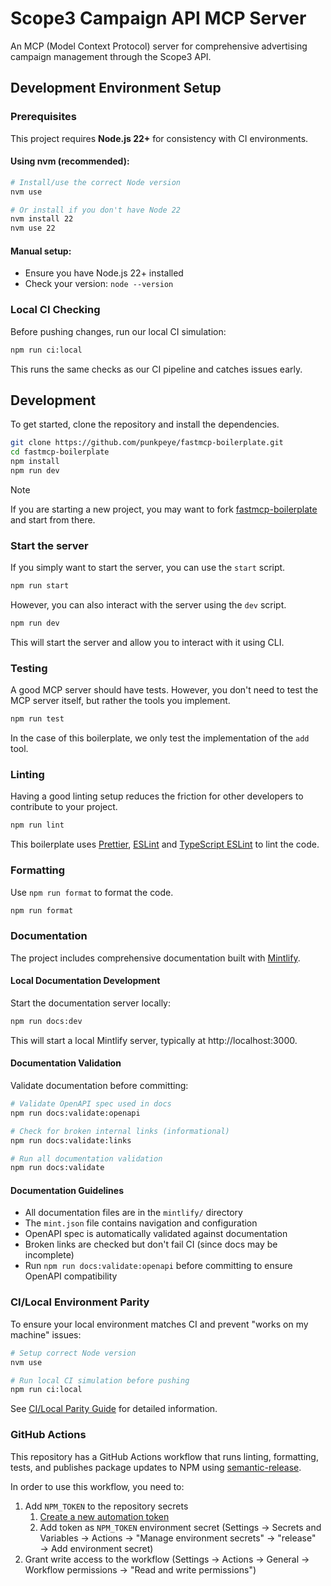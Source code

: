 # Scope3 Campaign API MCP Server

An MCP (Model Context Protocol) server for comprehensive advertising campaign management through the Scope3 API.

## Development Environment Setup

### Prerequisites

This project requires **Node.js 22+** for consistency with CI environments.

#### Using nvm (recommended):

```bash
# Install/use the correct Node version
nvm use

# Or install if you don't have Node 22
nvm install 22
nvm use 22
```

#### Manual setup:

- Ensure you have Node.js 22+ installed
- Check your version: `node --version`

### Local CI Checking

Before pushing changes, run our local CI simulation:

```bash
npm run ci:local
```

This runs the same checks as our CI pipeline and catches issues early.

## Development

To get started, clone the repository and install the dependencies.

```bash
git clone https://github.com/punkpeye/fastmcp-boilerplate.git
cd fastmcp-boilerplate
npm install
npm run dev
```

> [!NOTE]
> If you are starting a new project, you may want to fork [fastmcp-boilerplate](https://github.com/punkpeye/fastmcp-boilerplate) and start from there.

### Start the server

If you simply want to start the server, you can use the `start` script.

```bash
npm run start
```

However, you can also interact with the server using the `dev` script.

```bash
npm run dev
```

This will start the server and allow you to interact with it using CLI.

### Testing

A good MCP server should have tests. However, you don't need to test the MCP server itself, but rather the tools you implement.

```bash
npm run test
```

In the case of this boilerplate, we only test the implementation of the `add` tool.

### Linting

Having a good linting setup reduces the friction for other developers to contribute to your project.

```bash
npm run lint
```

This boilerplate uses [Prettier](https://prettier.io/), [ESLint](https://eslint.org/) and [TypeScript ESLint](https://typescript-eslint.io/) to lint the code.

### Formatting

Use `npm run format` to format the code.

```bash
npm run format
```

### Documentation

The project includes comprehensive documentation built with [Mintlify](https://mintlify.com).

#### Local Documentation Development

Start the documentation server locally:

```bash
npm run docs:dev
```

This will start a local Mintlify server, typically at http://localhost:3000.

#### Documentation Validation

Validate documentation before committing:

```bash
# Validate OpenAPI spec used in docs
npm run docs:validate:openapi

# Check for broken internal links (informational)
npm run docs:validate:links

# Run all documentation validation
npm run docs:validate
```

#### Documentation Guidelines

- All documentation files are in the `mintlify/` directory
- The `mint.json` file contains navigation and configuration
- OpenAPI spec is automatically validated against documentation
- Broken links are checked but don't fail CI (since docs may be incomplete)
- Run `npm run docs:validate:openapi` before committing to ensure OpenAPI compatibility

### CI/Local Environment Parity

To ensure your local environment matches CI and prevent "works on my machine" issues:

```bash
# Setup correct Node version
nvm use

# Run local CI simulation before pushing
npm run ci:local
```

See [CI/Local Parity Guide](docs/CI_LOCAL_PARITY.md) for detailed information.

### GitHub Actions

This repository has a GitHub Actions workflow that runs linting, formatting, tests, and publishes package updates to NPM using [semantic-release](https://semantic-release.gitbook.io/semantic-release/).

In order to use this workflow, you need to:

1. Add `NPM_TOKEN` to the repository secrets
   1. [Create a new automation token](https://www.npmjs.com/settings/punkpeye/tokens/new)
   2. Add token as `NPM_TOKEN` environment secret (Settings → Secrets and Variables → Actions → "Manage environment secrets" → "release" → Add environment secret)
1. Grant write access to the workflow (Settings → Actions → General → Workflow permissions → "Read and write permissions")
